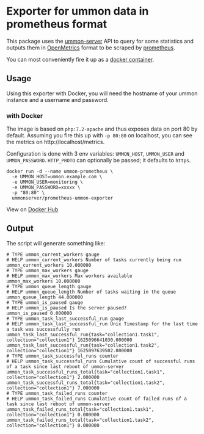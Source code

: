 # Exporter for ummon data in prometheus format

This package uses the [ummon-server](https://github.com/ummon-server/ummon-server/) API to query for some statistics and outputs them in [OpenMetrics](https://github.com/OpenObservability/OpenMetrics) format to be scraped by [prometheus](https://prometheus.io/).

You can most conveniently fire it up as a [docker container](#with-docker).

## Usage

Using this exporter with Docker, you will need the hostname of your ummon instance and a username and password.

### with Docker

The image is based on `php:7.2-apache` and thus exposes data on port 80 by default. Assuming you fire this up with `-p 80:80` on localhost, you can see the metrics on http://localhost/metrics.

Configuration is done with 3 env variables: `UMMON_HOST`, `UMMON_USER` and `UMMON_PASSWORD`. `HTTP_PROTO` can optionally be passed; it defaults to `https`.

```shell
docker run -d --name ummon-prometheus \
  -e UMMON_HOST=ummon.example.com \
  -e UMMON_USER=monitoring \
  -e UMMON_PASSWORD=xxxxx \
  -p "80:80" \
  ummonserver/prometheus-ummon-exporter
```

View on [Docker Hub](https://hub.docker.com/r/ummonserver/prometheus-ummon-exporter)

## Output

The script will generate something like:

```prometheus
# TYPE ummon_current_workers gauge
# HELP ummon_current_workers Number of tasks currently being run
ummon_current_workers 10.000000
# TYPE ummon_max_workers gauge
# HELP ummon_max_workers Max workers available
ummon_max_workers 10.000000
# TYPE ummon_queue_length gauge
# HELP ummon_queue_length Number of tasks waiting in the queue
ummon_queue_length 44.000000
# TYPE ummon_is_paused gauge
# HELP ummon_is_paused Is the server paused?
ummon_is_paused 0.000000
# TYPE ummon_task_last_successful_run gauge
# HELP ummon_task_last_successful_run Unix Timestamp for the last time a task was successfully run
ummon_task_last_successful_run{task="collection1.task1", collection="collection1"} 1625096641030.000000
ummon_task_last_successful_run{task="collection1.task2", collection="collection1"} 1625097639502.000000
# TYPE ummon_task_successful_runs counter
# HELP ummon_task_successful_runs Cumulative count of successful runs of a task since last reboot of ummon-server
ummon_task_successful_runs_total{task="collection1.task1", collection="collection1"} 2.000000
ummon_task_successful_runs_total{task="collection1.task2", collection="collection1"} 7.000000
# TYPE ummon_task_failed_runs counter
# HELP ummon_task_failed_runs Cumulative count of failed runs of a task since last reboot of ummon-server
ummon_task_failed_runs_total{task="collection1.task1", collection="collection1"} 0.000000
ummon_task_failed_runs_total{task="collection1.task2", collection="collection1"} 0.000000
```

